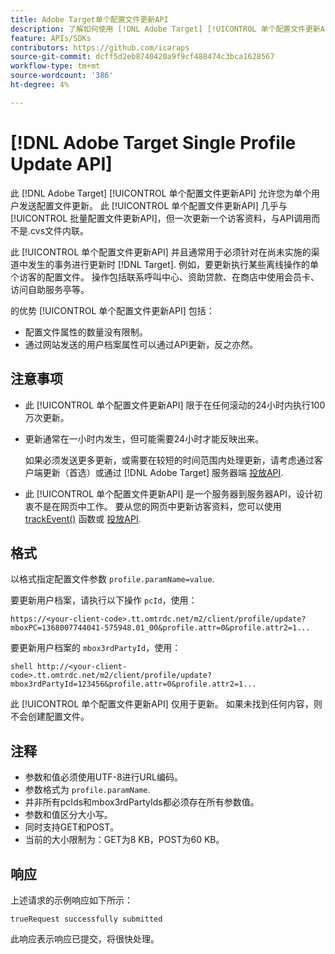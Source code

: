 ```yaml
---
title: Adobe Target单个配置文件更新API
description: 了解如何使用 [!DNL Adobe Target] [!UICONTROL 单个配置文件更新API] 将单个访客的配置文件数据发送到 [!DNL Target].
feature: APIs/SDKs
contributors: https://github.com/icaraps
source-git-commit: dcff5d2eb8740420a9f9cf488474c3bca1628567
workflow-type: tm+mt
source-wordcount: '386'
ht-degree: 4%

---
```


# [!DNL Adobe Target Single Profile Update API]

此 [!DNL Adobe Target] [!UICONTROL 单个配置文件更新API] 允许您为单个用户发送配置文件更新。 此 [!UICONTROL 单个配置文件更新API] 几乎与 [!UICONTROL 批量配置文件更新API]，但一次更新一个访客资料，与API调用而不是.cvs文件内联。

此 [!UICONTROL 单个配置文件更新API] 并且通常用于必须针对在尚未实施的渠道中发生的事务进行更新时 [!DNL Target]. 例如，要更新执行某些离线操作的单个访客的配置文件。 操作包括联系呼叫中心、资助贷款、在商店中使用会员卡、访问自助服务亭等。

的优势 [!UICONTROL 单个配置文件更新API] 包括：

* 配置文件属性的数量没有限制。
* 通过网站发送的用户档案属性可以通过API更新，反之亦然。

## 注意事项

* 此 [!UICONTROL 单个配置文件更新API] 限于在任何滚动的24小时内执行100万次更新。
* 更新通常在一小时内发生，但可能需要24小时才能反映出来。

  如果必须发送更多更新，或需要在较短的时间范围内处理更新，请考虑通过客户端更新（首选）或通过 [!DNL Adobe Target] 服务器端 [投放API](/help/dev/implement/delivery-api/overview.md).

* 此 [!UICONTROL 单个配置文件更新API] 是一个服务器到服务器API，设计初衷不是在网页中工作。 要从您的网页中更新访客资料，您可以使用 [trackEvent()](/help/dev/implement/client-side/atjs/atjs-functions/adobe-target-trackevent.md) 函数或 [投放API](/help/dev/implement/delivery-api/overview.md).

## 格式

以格式指定配置文件参数 `profile.paramName=value`.

要更新用户档案，请执行以下操作 `pcId`，使用：

``````
https://<your-client-code>.tt.omtrdc.net/m2/client/profile/update?mboxPC=1368007744041-575948.01_00&profile.attr=0&profile.attr2=1...
``````

要更新用户档案的 `mbox3rdPartyId`，使用：

``````
shell http://<your-client-code>.tt.omtrdc.net/m2/client/profile/update?mbox3rdPartyId=123456&profile.attr=0&profile.attr2=1...
``````

此 [!UICONTROL 单个配置文件更新API] 仅用于更新。 如果未找到任何内容，则不会创建配置文件。

## 注释

* 参数和值必须使用UTF-8进行URL编码。
* 参数格式为 `profile.paramName`.
* 并非所有pcIds和mbox3rdPartyIds都必须存在所有参数值。
* 参数和值区分大小写。
* 同时支持GET和POST。
* 当前的大小限制为：GET为8 KB，POST为60 KB。

## 响应

上述请求的示例响应如下所示：

`trueRequest successfully submitted`

此响应表示响应已提交，将很快处理。